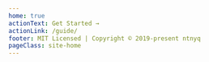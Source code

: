 ```yaml
---
home: true
actionText: Get Started →
actionLink: /guide/
footer: MIT Licensed | Copyright © 2019-present ntnyq
pageClass: site-home
---
```


<div class="hero-icon">
  <my-icon color="#3eaf7c" name="vue" />
</div>
